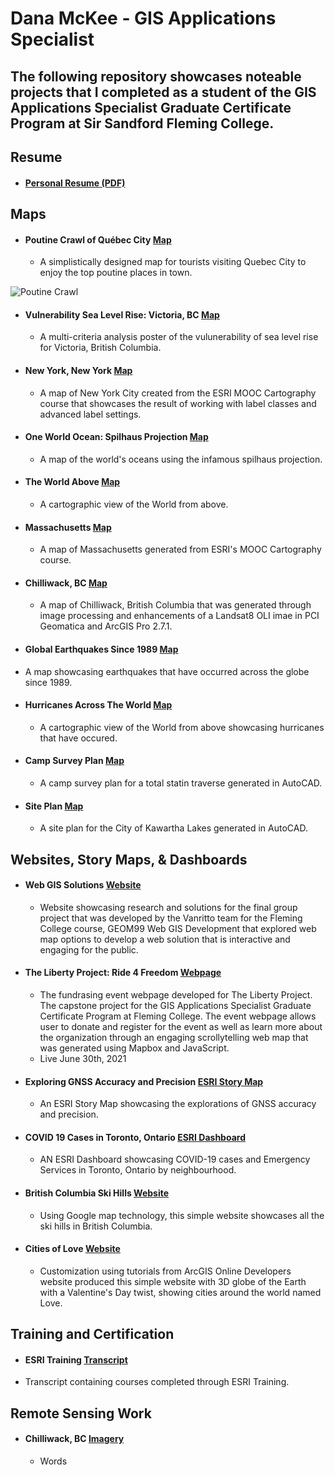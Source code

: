 # Dana McKee - GIS Applications Specialist
## **The following repository showcases noteable projects that I completed as a student of the GIS Applications Specialist Graduate Certificate Program at Sir Sandford Fleming College.**

## Resume
* #### [Personal Resume (PDF)](https://danammckee.github.io/Projects/Profile/DanaMcKee_Resume.pdf)

## Maps

* #### Poutine Crawl of Québec City [Map](https://danammckee.github.io/Projects/Maps/PoutineCrawlofQuebecCity.pdf)
  * A simplistically designed map for tourists visiting Quebec City to enjoy the top poutine places in town.

![Poutine Crawl](https://danammckee.github.io/Projects/Maps/PoutineCrawlofQuebecCity.jpg)

* #### Vulnerability Sea Level Rise: Victoria, BC [Map](https://danammckee.github.io/Projects/Maps/SeaLevelRise_Victoria_BC.pdf)
  * A multi-criteria analysis poster of the vulunerability of sea level rise for Victoria, British Columbia.

* #### New York, New York [Map](https://danammckee.github.io/Projects/Maps/NewYork.pdf)
  * A map of New York City created from the ESRI MOOC Cartography course that showcases the result of working with label classes and advanced label settings. 

* #### One World Ocean: Spilhaus Projection [Map](https://danammckee.github.io/Projects/Maps/Spilhaus_Projection.jpg)
  * A map of the world's oceans using the infamous spilhaus projection. 

* #### The World Above [Map](https://danammckee.github.io/Projects/Maps/TheWorld.jpg)
  * A cartographic view of the World from above. 

* #### Massachusetts [Map](https://danammckee.github.io/Projects/Maps/MapOfMassachusetts.jpg)
  * A map of Massachusetts generated from ESRI's MOOC Cartography course.

* #### Chilliwack, BC [Map](https://danammckee.github.io/Projects/Maps/Chilliwack_BC_SatelliteImagery.jpg)
  * A map of Chilliwack, British Columbia that was generated through image processing and enhancements of a Landsat8 OLI imae in PCI Geomatica and ArcGIS Pro 2.7.1.

* #### Global Earthquakes Since 1989 [Map](https://danammckee.github.io/Projects/Maps/Earthquakes_Since_1989.jpg)
 * A map showcasing earthquakes that have occurred across the globe since 1989.

* #### Hurricanes Across The World [Map](https://danammckee.github.io/Projects/Maps/World_Hurricanes.jpg)
  *  A cartographic view of the World from above showcasing hurricanes that have occured.

* #### Camp Survey Plan [Map](https://danammckee.github.io/Projects/Maps/CampSurveyPlan_TotalStationTraverse_BarkLake2014.jpg)
  * A camp survey plan for a total statin traverse generated in AutoCAD.

* #### Site Plan [Map](https://danammckee.github.io/Projects/Maps/SitePlan_S1-2Lot18Concession5.jpg)
  * A site plan for the City of Kawartha Lakes generated in AutoCAD.

## Websites, Story Maps, & Dashboards

* #### Web GIS Solutions [Website](https://luna.flemingcollege.ca/geom99/2021/web1/index.html)
  * Website showcasing research and solutions for the final group project that was developed by the Vanritto team for the Fleming College course, GEOM99 Web GIS Development that explored web map options to develop a web solution that is interactive and engaging for the public.

* #### The Liberty Project: Ride 4 Freedom [Webpage](https://www.the-libertyproject.org/ride-4-freedom)
  * The fundrasing event webpage developed for The Liberty Project. The capstone project for the GIS Applications Specialist Graduate Certificate Program at Fleming College. The event webpage allows user to donate and register for the event as well as learn more about the organization through an engaging scrollytelling web map that was generated using Mapbox and JavaScript.
   * Live June 30th, 2021  

* #### Exploring GNSS Accuracy and Precision [ESRI Story Map](https://storymaps.arcgis.com/stories/486c2e8f1c4e43d28a85ecc38877fc4d)
  * An ESRI Story Map showcasing the explorations of GNSS accuracy and precision.

* #### COVID 19 Cases in Toronto, Ontario [ESRI Dashboard](https://fleming.maps.arcgis.com/apps/dashboards/d4b1d1890832486484e9274455c2a012)
  * AN ESRI Dashboard showcasing COVID-19 cases and Emergency Services in Toronto, Ontario by neighbourhood.

* #### British Columbia Ski Hills [Website](https://danammckee.github.io/Projects/Websites/BCSkiHills.html)
  * Using Google map technology, this simple website showcases all the ski hills in British Columbia.

* #### Cities of Love [Website](https://danammckee.github.io/Projects/Websites/Vday.html)
  * Customization using tutorials from ArcGIS Online Developers website produced this simple website with 3D globe of the Earth with a Valentine's Day twist, showing cities around the world named Love.

## Training and Certification

* #### ESRI Training [Transcript](https://danammckee.github.io/Projects/ESRITraining/Dana_McKee_ESRITrainingTranscript.pdf)
 * Transcript containing courses completed through ESRI Training.

## Remote Sensing Work

* #### Chilliwack, BC [Imagery](https://danammckee.github.io/Projects/RemoteSensing/Chilliwack_BC.jpg)
  * Words

